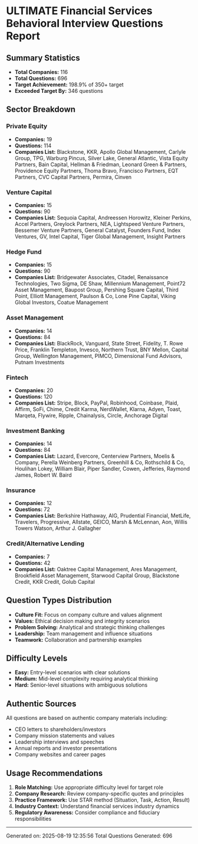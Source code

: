 
# ULTIMATE Financial Services Behavioral Interview Questions Report

## Summary Statistics
- **Total Companies:** 116
- **Total Questions:** 696
- **Target Achievement:** 198.9% of 350+ target
- **Exceeded Target By:** 346 questions

## Sector Breakdown

### Private Equity
- **Companies:** 19
- **Questions:** 114
- **Companies List:** Blackstone, KKR, Apollo Global Management, Carlyle Group, TPG, Warburg Pincus, Silver Lake, General Atlantic, Vista Equity Partners, Bain Capital, Hellman & Friedman, Leonard Green & Partners, Providence Equity Partners, Thoma Bravo, Francisco Partners, EQT Partners, CVC Capital Partners, Permira, Cinven

### Venture Capital
- **Companies:** 15
- **Questions:** 90
- **Companies List:** Sequoia Capital, Andreessen Horowitz, Kleiner Perkins, Accel Partners, Greylock Partners, NEA, Lightspeed Venture Partners, Bessemer Venture Partners, General Catalyst, Founders Fund, Index Ventures, GV, Intel Capital, Tiger Global Management, Insight Partners

### Hedge Fund
- **Companies:** 15
- **Questions:** 90
- **Companies List:** Bridgewater Associates, Citadel, Renaissance Technologies, Two Sigma, DE Shaw, Millennium Management, Point72 Asset Management, Baupost Group, Pershing Square Capital, Third Point, Elliott Management, Paulson & Co, Lone Pine Capital, Viking Global Investors, Coatue Management

### Asset Management
- **Companies:** 14
- **Questions:** 84
- **Companies List:** BlackRock, Vanguard, State Street, Fidelity, T. Rowe Price, Franklin Templeton, Invesco, Northern Trust, BNY Mellon, Capital Group, Wellington Management, PIMCO, Dimensional Fund Advisors, Putnam Investments

### Fintech
- **Companies:** 20
- **Questions:** 120
- **Companies List:** Stripe, Block, PayPal, Robinhood, Coinbase, Plaid, Affirm, SoFi, Chime, Credit Karma, NerdWallet, Klarna, Adyen, Toast, Marqeta, Flywire, Ripple, Chainalysis, Circle, Anchorage Digital

### Investment Banking
- **Companies:** 14
- **Questions:** 84
- **Companies List:** Lazard, Evercore, Centerview Partners, Moelis & Company, Perella Weinberg Partners, Greenhill & Co, Rothschild & Co, Houlihan Lokey, William Blair, Piper Sandler, Cowen, Jefferies, Raymond James, Robert W. Baird

### Insurance
- **Companies:** 12
- **Questions:** 72
- **Companies List:** Berkshire Hathaway, AIG, Prudential Financial, MetLife, Travelers, Progressive, Allstate, GEICO, Marsh & McLennan, Aon, Willis Towers Watson, Arthur J. Gallagher

### Credit/Alternative Lending
- **Companies:** 7
- **Questions:** 42
- **Companies List:** Oaktree Capital Management, Ares Management, Brookfield Asset Management, Starwood Capital Group, Blackstone Credit, KKR Credit, Golub Capital


## Question Types Distribution
- **Culture Fit:** Focus on company culture and values alignment
- **Values:** Ethical decision making and integrity scenarios
- **Problem Solving:** Analytical and strategic thinking challenges
- **Leadership:** Team management and influence situations
- **Teamwork:** Collaboration and partnership examples

## Difficulty Levels
- **Easy:** Entry-level scenarios with clear solutions
- **Medium:** Mid-level complexity requiring analytical thinking
- **Hard:** Senior-level situations with ambiguous solutions

## Authentic Sources
All questions are based on authentic company materials including:
- CEO letters to shareholders/investors
- Company mission statements and values
- Leadership interviews and speeches
- Annual reports and investor presentations
- Company websites and career pages

## Usage Recommendations
1. **Role Matching:** Use appropriate difficulty level for target role
2. **Company Research:** Review company-specific quotes and principles
3. **Practice Framework:** Use STAR method (Situation, Task, Action, Result)
4. **Industry Context:** Understand financial services industry dynamics
5. **Regulatory Awareness:** Consider compliance and fiduciary responsibilities

---
Generated on: 2025-08-19 12:35:56
Total Questions Generated: 696
